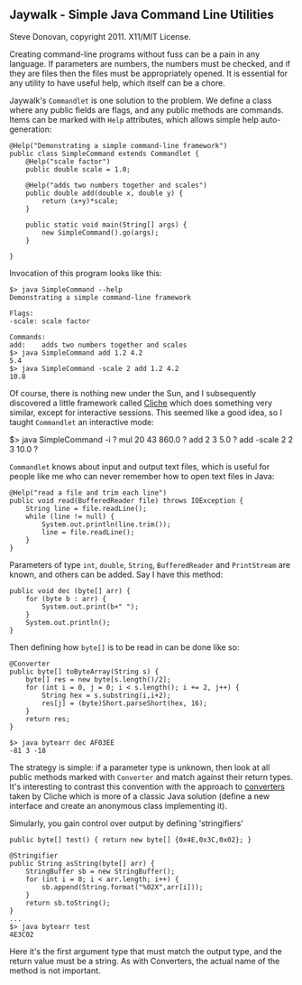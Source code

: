 ## Jaywalk - Simple Java Command Line Utilities

Steve Donovan, copyright 2011. X11/MIT License.

Creating command-line programs without fuss can be a pain in any language. If parameters are numbers, the numbers must be checked, and if they are files then the files must be appropriately opened. It is essential for any utility to have useful help, which itself can be a chore.

Jaywalk's `Commandlet` is one solution to the problem. We define a class where any public fields are flags, and any public methods are commands. Items can be marked with `Help` attributes, which allows simple help auto-generation:

    @Help("Demonstrating a simple command-line framework")
    public class SimpleCommand extends Commandlet {
        @Help("scale factor")
        public double scale = 1.0;

        @Help("adds two numbers together and scales")
        public double add(double x, double y) {
            return (x+y)*scale;
        }

        public static void main(String[] args) {
            new SimpleCommand().go(args);
        }

    }

Invocation of this program looks like this:

    $> java SimpleCommand --help
    Demonstrating a simple command-line framework

    Flags:
    -scale: scale factor

    Commands:
    add:    adds two numbers together and scales
    $> java SimpleCommand add 1.2 4.2
    5.4
    $> java SimpleCommand -scale 2 add 1.2 4.2
    10.8

Of course, there is nothing new under the Sun, and I subsequently discovered a little framework called [Cliche](http://code.google.com/p/cliche/wiki/Manual) which does something very similar, except for interactive sessions. This seemed like a good idea, so I taught `Commandlet` an interactive mode:

$> java SimpleCommand -i
? mul 20 43
860.0
? add 2 3
5.0
? add -scale 2 2 3
10.0
?

`Commandlet` knows about input and output text files, which is useful for people like me who can never remember how to open text files in Java:

    @Help("read a file and trim each line")
    public void read(BufferedReader file) throws IOException {
        String line = file.readLine();
        while (line != null) {
            System.out.println(line.trim());
            line = file.readLine();
        }
    }

Parameters of type `int`, `double`, `String`, `BufferedReader` and `PrintStream` are known, and others can be added. Say I have this method:

    public void dec (byte[] arr) {
        for (byte b : arr) {
            System.out.print(b+" ");
        }
        System.out.println();
    }

Then defining how `byte[]` is to be read in can be done like so:

    @Converter
    public byte[] toByteArray(String s) {
        byte[] res = new byte[s.length()/2];
        for (int i = 0, j = 0; i < s.length(); i += 2, j++) {
            String hex = s.substring(i,i+2);
            res[j] = (byte)Short.parseShort(hex, 16);
        }
        return res;
    }

    $> java bytearr dec AF03EE
    -81 3 -18

The strategy is simple: if a parameter type is unknown, then look at all public methods marked with `Converter` and match against their return types. It's interesting to contrast this convention with the approach to [converters](http://code.google.com/p/cliche/wiki/Manual#Converters) taken by Cliche which is more of a classic Java solution (define a new interface and create an anonymous class implementing it).

Simularly, you gain control over output by defining 'stringifiers'

    public byte[] test() { return new byte[] {0x4E,0x3C,0x02}; }

    @Stringifier
    public String asString(byte[] arr) {
        StringBuffer sb = new StringBuffer();
        for (int i = 0; i < arr.length; i++) {
            sb.append(String.format("%02X",arr[i]));
        }
        return sb.toString();
    }
    ...
    $> java bytearr test
    4E3C02

Here it's the first argument type that must match the output type, and the return value must be a string. As with Converters, the actual name of the method is not important.

